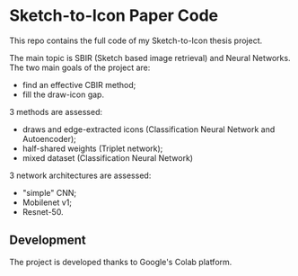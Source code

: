 # Sketch-to-Icon Paper Code
This repo contains the full code of my Sketch-to-Icon thesis project.

The main topic is SBIR (Sketch based image retrieval) and Neural Networks. The two main goals of the project are: 
- find an effective CBIR method;
- fill the draw-icon gap.

3 methods are assessed:
- draws and edge-extracted icons (Classification Neural Network and Autoencoder);
- half-shared weights (Triplet network);
- mixed dataset (Classification Neural Network)

3 network architectures are assessed:
- "simple" CNN;
- Mobilenet v1;
- Resnet-50.


## Development
The project is developed thanks to Google's Colab platform.

